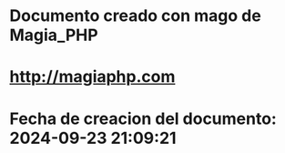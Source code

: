 # 
# Documento creado con mago de Magia_PHP 
# http://magiaphp.com 
# Fecha de creacion del documento: 2024-09-23 21:09:21 
